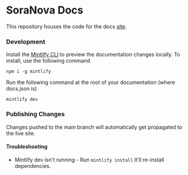 # SoraNova Docs

This repository houses the code for the docs [site](docs.soranova.ai). 

### Development

Install the [Mintlify CLI](https://www.npmjs.com/package/mintlify) to preview the documentation changes locally. To install, use the following command

```
npm i -g mintlify
```

Run the following command at the root of your documentation (where docs.json is)

```
mintlify dev
```

### Publishing Changes

Changes pushed to the main branch will automatically get propagated to the live site. 

#### Troubleshooting

- Mintlify dev isn't running - Run `mintlify install` it'll re-install dependencies.
